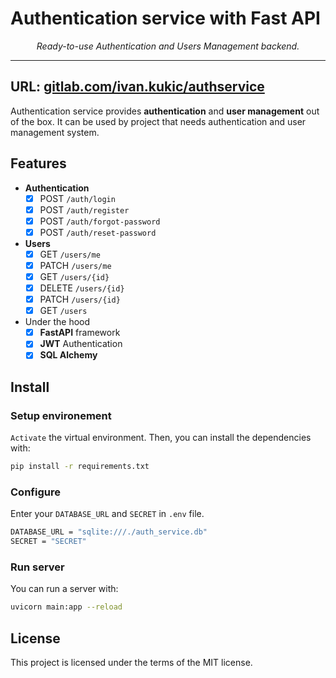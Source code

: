 # Authentication service with Fast API

<p align="center">
    <em>Ready-to-use Authentication and Users Management backend.</em>
</p>

---
**URL**: <a href="https://gitlab.com/ivan.kukic/authservice" target="_blank">
gitlab.com/ivan.kukic/authservice</a>
---

Authentication service provides **authentication** and **user management** out of the box. It can be used by project
that needs authentication and user management system.

## Features

*  **Authentication**
    * [X] POST `/auth/login`
    * [X] POST `/auth/register`
    * [X] POST `/auth/forgot-password`
    * [X] POST `/auth/reset-password`
*  **Users**
    * [X] GET `/users/me`
    * [X] PATCH `/users/me`
    * [X] GET `/users/{id}`
    * [X] DELETE `/users/{id}`
    * [X] PATCH `/users/{id}`
    * [X] GET `/users`
*  Under the hood
    * [X]  **FastAPI** framework
    * [X] **JWT** Authentication
    * [X] **SQL Alchemy**

## Install

### Setup environement

`Activate` the virtual environment. Then, you can install the dependencies with:

```bash
pip install -r requirements.txt
```

### Configure

Enter your `DATABASE_URL` and `SECRET` in `.env` file.

```bash
DATABASE_URL = "sqlite:///./auth_service.db"
SECRET = "SECRET"
```

### Run server

You can run a server with:

```bash
uvicorn main:app --reload
```

## License

This project is licensed under the terms of the MIT license.
